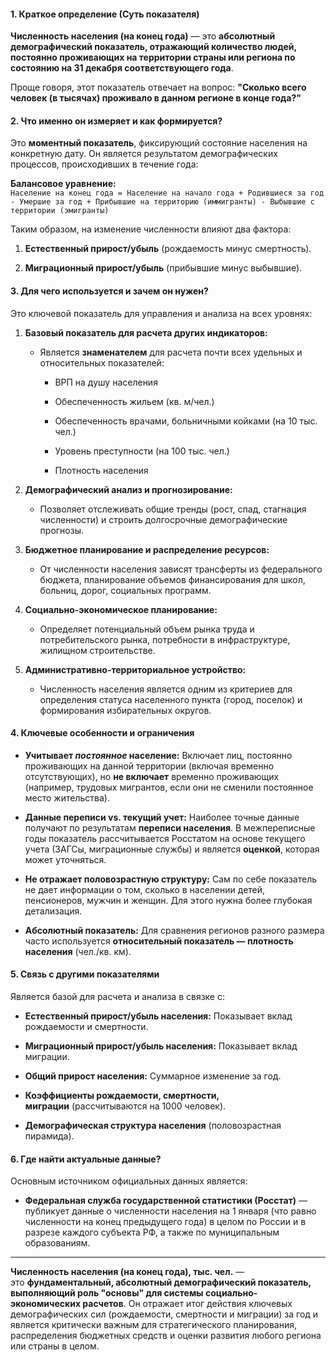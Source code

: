 #### **1. Краткое определение (Суть показателя)**

**Численность населения (на конец года)** — это **абсолютный демографический показатель, отражающий количество людей, постоянно проживающих на территории страны или региона по состоянию на 31 декабря соответствующего года**.

Проще говоря, этот показатель отвечает на вопрос: **"Сколько всего человек (в тысячах) проживало в данном регионе в конце года?"**

#### **2. Что именно он измеряет и как формируется?**

Это **моментный показатель**, фиксирующий состояние населения на конкретную дату. Он является результатом демографических процессов, происходивших в течение года:

**Балансовое уравнение:**  
`Население на конец года = Население на начало года + Родившиеся за год - Умершие за год + Прибывшие на территорию (иммигранты) - Выбывшие с территории (эмигранты)`

Таким образом, на изменение численности влияют два фактора:

1. **Естественный прирост/убыль** (рождаемость минус смертность).
    
2. **Миграционный прирост/убыль** (прибывшие минус выбывшие).
    

#### **3. Для чего используется и зачем он нужен?**

Это ключевой показатель для управления и анализа на всех уровнях:

1. **Базовый показатель для расчета других индикаторов:**
    
    - Является **знаменателем** для расчета почти всех удельных и относительных показателей:
        
        - ВРП на душу населения
            
        - Обеспеченность жильем (кв. м/чел.)
            
        - Обеспеченность врачами, больничными койками (на 10 тыс. чел.)
            
        - Уровень преступности (на 100 тыс. чел.)
            
        - Плотность населения
            
2. **Демографический анализ и прогнозирование:**
    
    - Позволяет отслеживать общие тренды (рост, спад, стагнация численности) и строить долгосрочные демографические прогнозы.
        
3. **Бюджетное планирование и распределение ресурсов:**
    
    - От численности населения зависят трансферты из федерального бюджета, планирование объемов финансирования для школ, больниц, дорог, социальных программ.
        
4. **Социально-экономическое планирование:**
    
    - Определяет потенциальный объем рынка труда и потребительского рынка, потребности в инфраструктуре, жилищном строительстве.
        
5. **Административно-территориальное устройство:**
    
    - Численность населения является одним из критериев для определения статуса населенного пункта (город, поселок) и формирования избирательных округов.
        

#### **4. Ключевые особенности и ограничения**

- **Учитывает _постоянное_ население:** Включает лиц, постоянно проживающих на данной территории (включая временно отсутствующих), но **не включает** временно проживающих (например, трудовых мигрантов, если они не сменили постоянное место жительства).
    
- **Данные переписи vs. текущий учет:** Наиболее точные данные получают по результатам **переписи населения**. В межпереписные годы показатель рассчитывается Росстатом на основе текущего учета (ЗАГСы, миграционные службы) и является **оценкой**, которая может уточняться.
    
- **Не отражает половозрастную структуру:** Сам по себе показатель не дает информации о том, сколько в населении детей, пенсионеров, мужчин и женщин. Для этого нужна более глубокая детализация.
    
- **Абсолютный показатель:** Для сравнения регионов разного размера часто используется **относительный показатель — плотность населения** (чел./кв. км).
    

#### **5. Связь с другими показателями**

Является базой для расчета и анализа в связке с:

- **Естественный прирост/убыль населения:** Показывает вклад рождаемости и смертности.
    
- **Миграционный прирост/убыль населения:** Показывает вклад миграции.
    
- **Общий прирост населения:** Суммарное изменение за год.
    
- **Коэффициенты рождаемости, смертности, миграции** (рассчитываются на 1000 человек).
    
- **Демографическая структура населения** (половозрастная пирамида).
    

#### **6. Где найти актуальные данные?**

Основным источником официальных данных является:

- **Федеральная служба государственной статистики (Росстат)** — публикует данные о численности населения на 1 января (что равно численности на конец предыдущего года) в целом по России и в разрезе каждого субъекта РФ, а также по муниципальным образованиям.
    

---
**Численность населения (на конец года), тыс. чел.** — это **фундаментальный, абсолютный демографический показатель, выполняющий роль "основы" для системы социально-экономических расчетов**. Он отражает итог действия ключевых демографических сил (рождаемости, смертности и миграции) за год и является критически важным для стратегического планирования, распределения бюджетных средств и оценки развития любого региона или страны в целом.